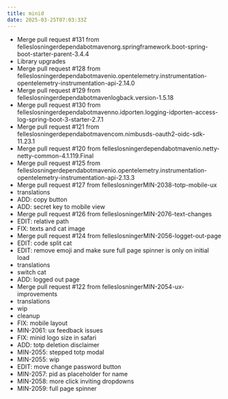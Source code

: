 ```yaml
---
title: minid
date: 2025-03-25T07:03:33Z
---
```

- Merge pull request #131 from felleslosningerdependabotmavenorg.springframework.boot-spring-boot-starter-parent-3.4.4
- Library upgrades
- Merge pull request #128 from felleslosningerdependabotmavenio.opentelemetry.instrumentation-opentelemetry-instrumentation-api-2.14.0
- Merge pull request #129 from felleslosningerdependabotmavenlogback.version-1.5.18
- Merge pull request #130 from felleslosningerdependabotmavenno.idporten.logging-idporten-access-log-spring-boot-3-starter-2.7.1
- Merge pull request #121 from felleslosningerdependabotmavencom.nimbusds-oauth2-oidc-sdk-11.23.1
- Merge pull request #120 from felleslosningerdependabotmavenio.netty-netty-common-4.1.119.Final
- Merge pull request #125 from felleslosningerdependabotmavenio.opentelemetry.instrumentation-opentelemetry-instrumentation-api-2.13.3
- Merge pull request #127 from felleslosningerMIN-2038-totp-mobile-ux
- translations
- ADD: copy button
- ADD: secret key to mobile view
- Merge pull request #126 from felleslosningerMIN-2076-text-changes
- EDIT: relative path
- FIX: texts and cat image
- Merge pull request #124 from felleslosningerMIN-2056-logget-out-page
- EDIT: code split cat
- EDIT: remove emoji and make sure full page spinner is only on initial load
- translations
- switch cat
- ADD: logged out page
- Merge pull request #122 from felleslosningerMIN-2054-ux-improvements
- translations
- wip
- cleanup
- FIX: mobile layout
- MIN-2061: ux feedback issues
- FIX: minid logo size in safari
- ADD: totp deletion disclaimer
- MIN-2055: stepped totp modal
- MIN-2055: wip
- EDIT: move change password button
- MIN-2057: pid as placeholder for name
- MIN-2058: more click inviting dropdowns
- MIN-2059: full page spinner


